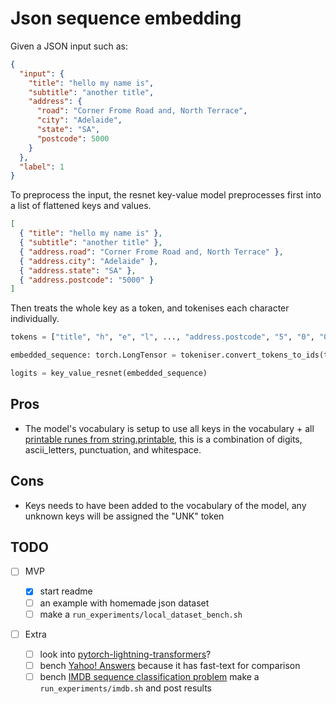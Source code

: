 # Json sequence embedding

Given a JSON input such as:

```json
{
  "input": {
    "title": "hello my name is",
    "subtitle": "another title",
    "address": {
      "road": "Corner Frome Road and, North Terrace",
      "city": "Adelaide",
      "state": "SA",
      "postcode": 5000
    }
  },
  "label": 1
}
```

To preprocess the input, the resnet key-value model preprocesses first into a list of flattened keys and values.

```json
[
  { "title": "hello my name is" },
  { "subtitle": "another title" },
  { "address.road": "Corner Frome Road and, North Terrace" },
  { "address.city": "Adelaide" },
  { "address.state": "SA" },
  { "address.postcode": "5000" }
]
```

Then treats the whole key as a token, and tokenises each character individually.

```python
tokens = ["title", "h", "e", "l", ..., "address.postcode", "5", "0", "0", "0"]

embedded_sequence: torch.LongTensor = tokeniser.convert_tokens_to_ids(tokens)

logits = key_value_resnet(embedded_sequence)
```

## Pros

- The model's vocabulary is setup to use all keys in the vocabulary + all [printable runes from string.printable](https://docs.python.org/3/library/string.html#string.printable), this is a combination of digits, ascii_letters, punctuation, and whitespace.

## Cons

- Keys needs to have been added to the vocabulary of the model, any unknown keys will be assigned the "UNK" token

## TODO

- [ ] MVP

  - [x] start readme
  - [ ] an example with homemade json dataset
  - [ ] make a `run_experiments/local_dataset_bench.sh`

- [ ] Extra

  - [ ] look into [pytorch-lightning-transformers](https://lightning-transformers.readthedocs.io/en/latest/tasks/nlp/text_classification.html)?
  - [ ] bench [Yahoo\! Answers](https://paperswithcode.com/sota/text-classification-on-yahoo-answers) because it has fast-text for comparison
  - [ ] bench [IMDB sequence classification problem](https://paperswithcode.com/sota/text-classification-on-imdb) make a `run_experiments/imdb.sh` and post results

